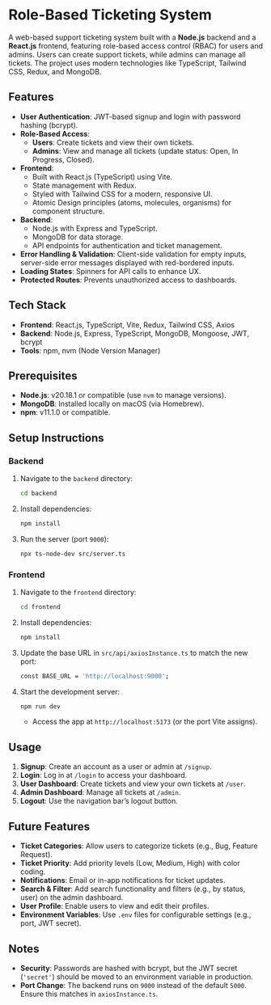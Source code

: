# Role-Based Ticketing System

A web-based support ticketing system built with a **Node.js** backend and a **React.js** frontend, featuring role-based access control (RBAC) for users and admins. Users can create support tickets, while admins can manage all tickets. The project uses modern technologies like TypeScript, Tailwind CSS, Redux, and MongoDB.

## Features

- **User Authentication**: JWT-based signup and login with password hashing (bcrypt).
- **Role-Based Access**:
  - **Users**: Create tickets and view their own tickets.
  - **Admins**: View and manage all tickets (update status: Open, In Progress, Closed).
- **Frontend**:
  - Built with React.js (TypeScript) using Vite.
  - State management with Redux.
  - Styled with Tailwind CSS for a modern, responsive UI.
  - Atomic Design principles (atoms, molecules, organisms) for component structure.
- **Backend**:
  - Node.js with Express and TypeScript.
  - MongoDB for data storage.
  - API endpoints for authentication and ticket management.
- **Error Handling & Validation**: Client-side validation for empty inputs, server-side error messages displayed with red-bordered inputs.
- **Loading States**: Spinners for API calls to enhance UX.
- **Protected Routes**: Prevents unauthorized access to dashboards.

## Tech Stack

- **Frontend**: React.js, TypeScript, Vite, Redux, Tailwind CSS, Axios
- **Backend**: Node.js, Express, TypeScript, MongoDB, Mongoose, JWT, bcrypt
- **Tools**: npm, nvm (Node Version Manager)

## Prerequisites

- **Node.js**: v20.18.1 or compatible (use `nvm` to manage versions).
- **MongoDB**: Installed locally on macOS (via Homebrew).
- **npm**: v11.1.0 or compatible.

## Setup Instructions

### Backend

1. Navigate to the `backend` directory:
   ```bash
   cd backend
   ```
2. Install dependencies:
   ```bash
   npm install
   ```
3. Run the server (port `9000`):
   ```bash
   npx ts-node-dev src/server.ts
   ```

### Frontend

1. Navigate to the `frontend` directory:
   ```bash
   cd frontend
   ```
2. Install dependencies:
   ```bash
   npm install
   ```
3. Update the base URL in `src/api/axiosInstance.ts` to match the new port:
   ```bash
   const BASE_URL = 'http://localhost:9000';
   ```
4. Start the development server:
   ```bash
   npm run dev
   ```
   - Access the app at `http://localhost:5173` (or the port Vite assigns).

## Usage

1. **Signup**: Create an account as a user or admin at `/signup`.
2. **Login**: Log in at `/login` to access your dashboard.
3. **User Dashboard**: Create tickets and view your own tickets at `/user`.
4. **Admin Dashboard**: Manage all tickets at `/admin`.
5. **Logout**: Use the navigation bar’s logout button.

## Future Features

- **Ticket Categories**: Allow users to categorize tickets (e.g., Bug, Feature Request).
- **Ticket Priority**: Add priority levels (Low, Medium, High) with color coding.
- **Notifications**: Email or in-app notifications for ticket updates.
- **Search & Filter**: Add search functionality and filters (e.g., by status, user) on the admin dashboard.
- **User Profile**: Enable users to view and edit their profiles.
- **Environment Variables**: Use `.env` files for configurable settings (e.g., port, JWT secret).

## Notes

- **Security**: Passwords are hashed with bcrypt, but the JWT secret (`'secret'`) should be moved to an environment variable in production.
- **Port Change**: The backend runs on `9000` instead of the default `5000`. Ensure this matches in `axiosInstance.ts`.
